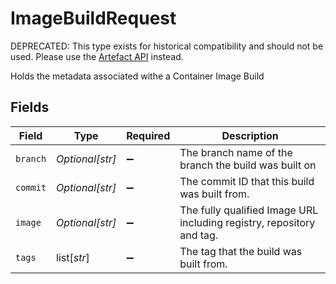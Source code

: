 # ImageBuildRequest

DEPRECATED: This type exists for historical compatibility and should not be used. Please use the [Artefact API](https://api-docs.humanitec.com/#tag/Artefact) instead.

Holds the metadata associated withe a Container Image Build


## Fields

| Field                                                                 | Type                                                                  | Required                                                              | Description                                                           |
| --------------------------------------------------------------------- | --------------------------------------------------------------------- | --------------------------------------------------------------------- | --------------------------------------------------------------------- |
| `branch`                                                              | *Optional[str]*                                                       | :heavy_minus_sign:                                                    | The branch name of the branch the build was built on                  |
| `commit`                                                              | *Optional[str]*                                                       | :heavy_minus_sign:                                                    | The commit ID that this build was built from.                         |
| `image`                                                               | *Optional[str]*                                                       | :heavy_minus_sign:                                                    | The fully qualified Image URL including registry, repository and tag. |
| `tags`                                                                | list[*str*]                                                           | :heavy_minus_sign:                                                    | The tag that the build was built from.                                |